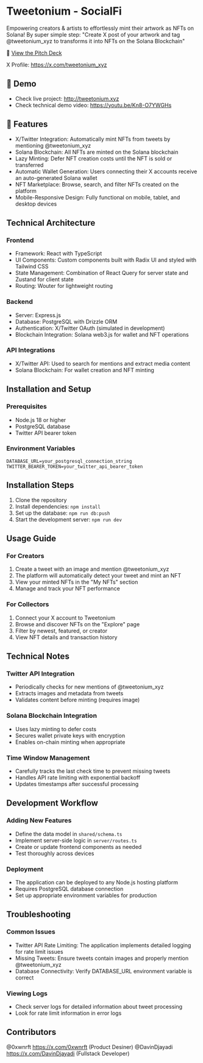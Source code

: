 # Tweetonium - SocialFi

Empowering creators & artists to effortlessly mint their artwork as NFTs on Solana! By super simple step:
"Create X post of your artwork and tag @tweetonium_xyz to transforms it into NFTs on the Solana Blockchain"

🚀 [View the Pitch Deck](https://drive.google.com/file/d/1T4ImWxdMY5I2ba6JLGIKRujAD7SJyuBY/view)

X Profile: https://x.com/tweetonium_xyz

## 📸 Demo

- Check live project: http://tweetonium.xyz
- Check technical demo video: https://youtu.be/Kn8-O7YWGHs

## 🚀 Features

- X/Twitter Integration: Automatically mint NFTs from tweets by mentioning @tweetonium_xyz
- Solana Blockchain: All NFTs are minted on the Solana blockchain
- Lazy Minting: Defer NFT creation costs until the NFT is sold or transferred
- Automatic Wallet Generation: Users connecting their X accounts receive an auto-generated Solana wallet
- NFT Marketplace: Browse, search, and filter NFTs created on the platform
- Mobile-Responsive Design: Fully functional on mobile, tablet, and desktop devices

## Technical Architecture
### Frontend
- Framework: React with TypeScript
- UI Components: Custom components built with Radix UI and styled with Tailwind CSS
- State Management: Combination of React Query for server state and Zustand for client state
- Routing: Wouter for lightweight routing

### Backend
- Server: Express.js
- Database: PostgreSQL with Drizzle ORM
- Authentication: X/Twitter OAuth (simulated in development)
- Blockchain Integration: Solana web3.js for wallet and NFT operations

### API Integrations
- X/Twitter API: Used to search for mentions and extract media content
- Solana Blockchain: For wallet creation and NFT minting

## Installation and Setup
### Prerequisites
- Node.js 18 or higher
- PostgreSQL database
- Twitter API bearer token

### Environment Variables
```
DATABASE_URL=your_postgresql_connection_string
TWITTER_BEARER_TOKEN=your_twitter_api_bearer_token
```

## Installation Steps
1. Clone the repository
2. Install dependencies: ```npm install```
3. Set up the database: ```npm run db:push```
4. Start the development server: ```npm run dev```

## Usage Guide
### For Creators
1. Create a tweet with an image and mention @tweetonium_xyz
2. The platform will automatically detect your tweet and mint an NFT
3. View your minted NFTs in the "My NFTs" section
4. Manage and track your NFT performance

### For Collectors
1. Connect your X account to Tweetonium
2. Browse and discover NFTs on the "Explore" page
3. Filter by newest, featured, or creator
4. View NFT details and transaction history

## Technical Notes
### Twitter API Integration
- Periodically checks for new mentions of @tweetonium_xyz
- Extracts images and metadata from tweets
- Validates content before minting (requires image)

### Solana Blockchain Integration
- Uses lazy minting to defer costs
- Secures wallet private keys with encryption
- Enables on-chain minting when appropriate

### Time Window Management
- Carefully tracks the last check time to prevent missing tweets
- Handles API rate limiting with exponential backoff
- Updates timestamps after successful processing

## Development Workflow
### Adding New Features
- Define the data model in ```shared/schema.ts```
- Implement server-side logic in ```server/routes.ts```
- Create or update frontend components as needed
- Test thoroughly across devices

### Deployment
- The application can be deployed to any Node.js hosting platform
- Requires PostgreSQL database connection
- Set up appropriate environment variables for production

## Troubleshooting
### Common Issues
- Twitter API Rate Limiting: The application implements detailed logging for rate limit issues
- Missing Tweets: Ensure tweets contain images and properly mention @tweetonium_xyz
- Database Connectivity: Verify DATABASE_URL environment variable is correct

### Viewing Logs
- Check server logs for detailed information about tweet processing
- Look for rate limit information in error logs

## Contributors
@0xwnrft https://x.com/0xwnrft (Product Desiner)
@DavinDjayadi https://x.com/DavinDjayadi (Fullstack Developer)
